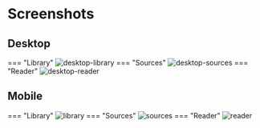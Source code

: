 # Screenshots

## Desktop

=== "Library"
    ![desktop-library](https://raw.githubusercontent.com/faldez/tanoshi/master/.github/screenshots/mac-library.png)
=== "Sources"
    ![desktop-sources](https://raw.githubusercontent.com/faldez/tanoshi/master/.github/screenshots/mac-sources.png)
=== "Reader"
    ![desktop-reader](https://raw.githubusercontent.com/faldez/tanoshi/master/.github/screenshots/mac-reader.png)

## Mobile

=== "Library"
    ![library](https://raw.githubusercontent.com/faldez/tanoshi/master/.github/screenshots/library.png)
=== "Sources"
    ![sources](https://raw.githubusercontent.com/faldez/tanoshi/master/.github/screenshots/sources.png)
=== "Reader"
    ![reader](https://raw.githubusercontent.com/faldez/tanoshi/master/.github/screenshots/reader.png)